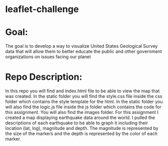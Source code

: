 # leaflet-challenge

# Goal:
The goal is to develop a way to visualize United States Geological Survey data that will allow them to better educate the public and other government organizations on issues facing our planet

# Repo Description:
In this repo you will find and index.html file to be able to view the map that was created. 
In the static folder you will find the style.css file inside the css folder which contains the style template for the html. 
In the static folder you will also find the logic.js file inside the js folder which contains the code for this assignment. 
You will also find the images folder. 
For this assignment I created a map displaying earthquake data around the world. I pulled the descriptions of each earthquake to be able to graph it including their location (lat, lng), magnitude and depth. The magnitude is represented by the size of the markers and the depth is represented by the color of each marker. 
